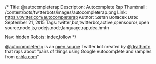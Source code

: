 /*
Title: @autocompleterap
Description: Autocomplete Rap
Thumbnail: /content/bots/twitterbots/images/autocompleterap.png
Link: https://twitter.com/autocompleterap
Author: Stefan Bohacek
Date: September 21, 2015
Tags: twitter,bot,twitterbot,active,opensource,open source,node.js,nodejs,node,language,rap,deathmtn

Nav: hidden
Robots: index,follow
*/

[@autocompleterap](https://twitter.com/autocompleterap) is an [open source](https://github.com/jimkang/autocompleterap) Twitter bot created by [@deathmtn](https://twitter.com/deathmtn) that raps about "pairs of things using Google Autocomplete and samples from [ohhla.com](http://ohhla.com)".